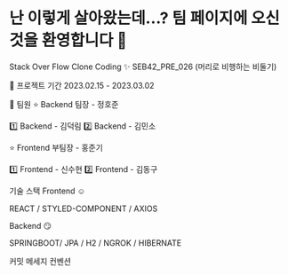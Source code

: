 # 난 이렇게 살아왔는데…? 팀 페이지에 오신 것을 환영합니다 🎉
Stack Over Flow Clone Coding
✨ SEB42_PRE_026 (머리로 비행하는 비둘기)



📆 프로젝트 기간
2023.02.15 - 2023.03.02


💪 팀원
⭐ Backend 팀장 - 정호준


  1️⃣ Backend - 김덕림
  2️⃣ Backend - 김민소

⭐ Frontend 부팀장 - 홍준기

  1️⃣ Frontend - 신수현
  2️⃣ Frontend - 김동구


기술 스택
Frontend ☺️

REACT / STYLED-COMPONENT / AXIOS

Backend 😏

SPRINGBOOT/ JPA / H2 / NGROK / HIBERNATE


커밋 메세지 컨벤션
